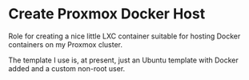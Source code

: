 # Create Proxmox Docker Host
Role for creating a nice little LXC container suitable for hosting Docker containers on my Proxmox cluster.

The template I use is, at present, just an Ubuntu template with Docker added and a custom non-root user.
